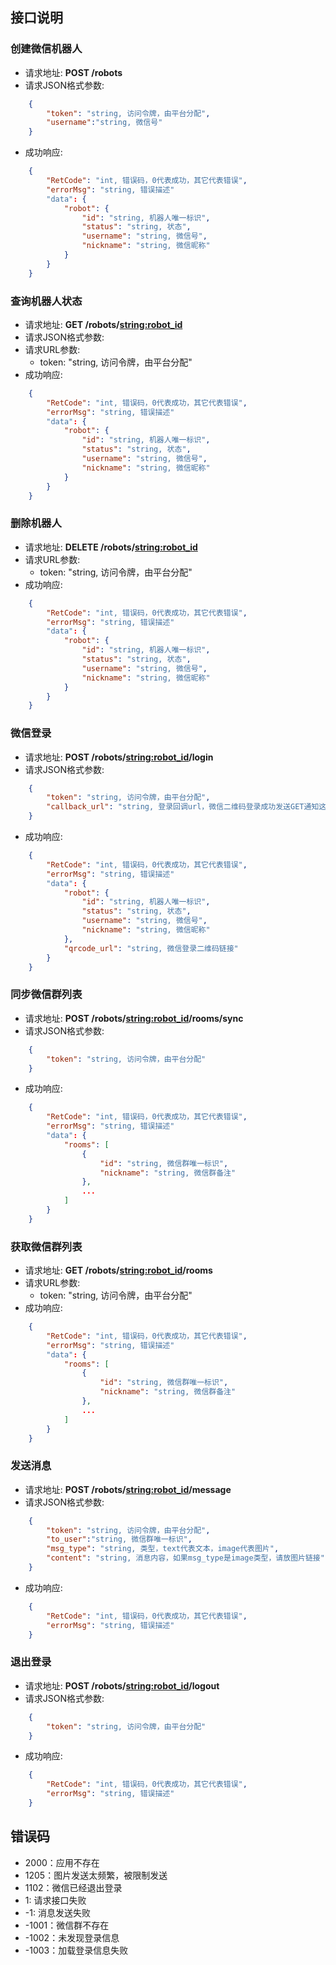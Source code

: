 ## 接口说明

### 创建微信机器人
- 请求地址: **POST /robots**
- 请求JSON格式参数:
```json
    {
        "token": "string, 访问令牌，由平台分配",
        "username":"string, 微信号"
    }
```
- 成功响应:
```json
    {
        "RetCode": "int, 错误码，0代表成功，其它代表错误",
        "errorMsg": "string, 错误描述"
        "data": {
            "robot": {
                "id": "string, 机器人唯一标识",
                "status": "string, 状态",
                "username": "string, 微信号",
                "nickname": "string, 微信昵称"
            }
        }
    }
```

### 查询机器人状态
- 请求地址: **GET /robots/<string:robot_id>**
- 请求JSON格式参数:
- 请求URL参数:
    - token: "string, 访问令牌，由平台分配"
- 成功响应:
```json
    {
        "RetCode": "int, 错误码，0代表成功，其它代表错误",
        "errorMsg": "string, 错误描述"
        "data": {
            "robot": {
                "id": "string, 机器人唯一标识",
                "status": "string, 状态",
                "username": "string, 微信号",
                "nickname": "string, 微信昵称"
            }
        }
    }
```

### 删除机器人
- 请求地址: **DELETE /robots/<string:robot_id>**
- 请求URL参数:
    - token: "string, 访问令牌，由平台分配"
- 成功响应:
```json
    {
        "RetCode": "int, 错误码，0代表成功，其它代表错误",
        "errorMsg": "string, 错误描述"
        "data": {
            "robot": {
                "id": "string, 机器人唯一标识",
                "status": "string, 状态",
                "username": "string, 微信号",
                "nickname": "string, 微信昵称"
            }
        }
    }
```

### 微信登录
- 请求地址: **POST /robots/<string:robot_id>/login**
- 请求JSON格式参数:
```json
    {
        "token": "string, 访问令牌，由平台分配",
        "callback_url": "string, 登录回调url，微信二维码登录成功发送GET通知这个url"
    }
```
- 成功响应:
```json
    {
        "RetCode": "int, 错误码，0代表成功，其它代表错误",
        "errorMsg": "string, 错误描述"
        "data": {
            "robot": {
                "id": "string, 机器人唯一标识",
                "status": "string, 状态",
                "username": "string, 微信号",
                "nickname": "string, 微信昵称"
            },
            "qrcode_url": "string, 微信登录二维码链接"
        }
    }
```

### 同步微信群列表
- 请求地址: **POST /robots/<string:robot_id>/rooms/sync**
- 请求JSON格式参数:
```json
    {
        "token": "string, 访问令牌，由平台分配"
    }
```
- 成功响应:
```json
    {
        "RetCode": "int, 错误码，0代表成功，其它代表错误",
        "errorMsg": "string, 错误描述"
        "data": {
            "rooms": [
                {
                    "id": "string, 微信群唯一标识",
                    "nickname": "string, 微信群备注"
                },
                ...
            ]
        }
    }
```

### 获取微信群列表
- 请求地址: **GET /robots/<string:robot_id>/rooms**
- 请求URL参数:
    - token: "string, 访问令牌，由平台分配"
- 成功响应:
```json
    {
        "RetCode": "int, 错误码，0代表成功，其它代表错误",
        "errorMsg": "string, 错误描述"
        "data": {
            "rooms": [
                {
                    "id": "string, 微信群唯一标识",
                    "nickname": "string, 微信群备注"
                },
                ...
            ]
        }
    }
```

### 发送消息
- 请求地址: **POST /robots/<string:robot_id>/message**
- 请求JSON格式参数:
```json
    {
        "token": "string, 访问令牌，由平台分配",
        "to_user":"string, 微信群唯一标识",
        "msg_type": "string, 类型，text代表文本，image代表图片",
        "content": "string, 消息内容，如果msg_type是image类型，请放图片链接"
    }
```
- 成功响应:
```json
    {
        "RetCode": "int, 错误码，0代表成功，其它代表错误",
        "errorMsg": "string, 错误描述"
    }
```

### 退出登录
- 请求地址: **POST /robots/<string:robot_id>/logout**
- 请求JSON格式参数:
```json
    {
        "token": "string, 访问令牌，由平台分配"
    }
```
- 成功响应:
```json
    {
        "RetCode": "int, 错误码，0代表成功，其它代表错误",
        "errorMsg": "string, 错误描述"
    }
```

## 错误码
- 2000：应用不存在
- 1205：图片发送太频繁，被限制发送
- 1102：微信已经退出登录
- 1: 请求接口失败
- -1: 消息发送失败
- -1001：微信群不存在
- -1002：未发现登录信息
- -1003：加载登录信息失败
